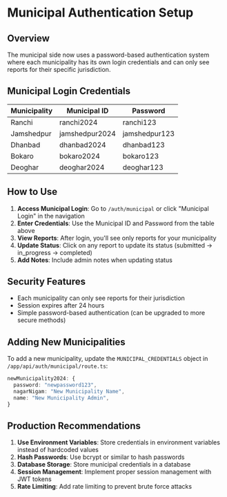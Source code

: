 # Municipal Authentication Setup

## Overview

The municipal side now uses a password-based authentication system where each municipality has its own login credentials and can only see reports for their specific jurisdiction.

## Municipal Login Credentials

| Municipality | Municipal ID   | Password      |
| ------------ | -------------- | ------------- |
| Ranchi       | ranchi2024     | ranchi123     |
| Jamshedpur   | jamshedpur2024 | jamshedpur123 |
| Dhanbad      | dhanbad2024    | dhanbad123    |
| Bokaro       | bokaro2024     | bokaro123     |
| Deoghar      | deoghar2024    | deoghar123    |

## How to Use

1. **Access Municipal Login**: Go to `/auth/municipal` or click "Municipal Login" in the navigation
2. **Enter Credentials**: Use the Municipal ID and Password from the table above
3. **View Reports**: After login, you'll see only reports for your municipality
4. **Update Status**: Click on any report to update its status (submitted → in_progress → completed)
5. **Add Notes**: Include admin notes when updating status

## Security Features

- Each municipality can only see reports for their jurisdiction
- Session expires after 24 hours
- Simple password-based authentication (can be upgraded to more secure methods)

## Adding New Municipalities

To add a new municipality, update the `MUNICIPAL_CREDENTIALS` object in `/app/api/auth/municipal/route.ts`:

```typescript
newMunicipality2024: {
  password: "newpassword123",
  nagarNigam: "New Municipality Name",
  name: "New Municipality Admin",
}
```

## Production Recommendations

1. **Use Environment Variables**: Store credentials in environment variables instead of hardcoded values
2. **Hash Passwords**: Use bcrypt or similar to hash passwords
3. **Database Storage**: Store municipal credentials in a database
4. **Session Management**: Implement proper session management with JWT tokens
5. **Rate Limiting**: Add rate limiting to prevent brute force attacks
